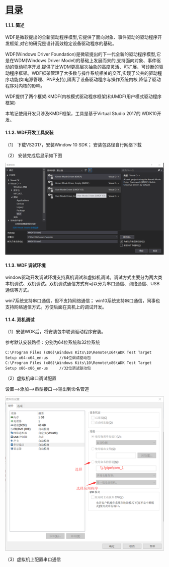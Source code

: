  
#  [目录](README.md) 

#### 1.1.1. 简述 
    
WDF是微软提出的全新驱动程序模型,它提供了面向对象、事件驱动的驱动程序开发框架,对它的研究是设计高效稳定设备驱动程序的基础。

WDF(Windows Driver Foundation)是微软提出的下一代全新的驱动程序模型,它是在WDM(Windows Driver Model)的基础上发展而来的,支持面向对象、事件驱动的驱动程序开发,提供了比WDM更高层次抽象的高度灵活、可扩展、可诊断的驱动程序框架。WDF框架管理了大多数与操作系统相关的交互,实现了公共的驱动程序功能(如电源管理、PNP支持),隔离了设备驱动程序与操作系统内核,降低了驱动程序对内核的影响。
    
WDF提供了两个框架:KMDF(内核模式驱动程序框架)和UMDF(用户模式驱动程序框架) 

本笔记使用开发只涉及KMDF框架，工具是基于Virtual Studio 2017的 WDK10开发。  

#### 1.1.2. WDF开发工具安装 

（1） 下载VS2017，安装Window 10 SDK； 安装包路径自行网络下载

（2） 安装完成后显示如下图

![](./img/1.png)

#### 1.1.3. WDF 调试环境 

window驱动开发调试环境支持真机调试和虚拟机调试。调试方式主要分为两大类本机调试、双机调试。双机调试通信方式有可以分为串口通信、网络通信、USB通信等方式。 

win7系统支持串口通信，但不支持网络通信； 
win10系统支持串口通信，同事也支持网络通信方式。方便后面在真机上的调试开发。 

#### 1.1.4. 双机调试 

（1）安装WDK后，将安装包中联调驱动程序安装。

 参考默认安装路径：分别为64位系统和32位系统
``` 
C:\Program Files (x86)\Windows Kits\10\Remote\x64\WDK Test Target Setup x64-x64_en-us     //64位调试驱动包
C:\Program Files (x86)\Windows Kits\10\Remote\x86\WDK Test Target Setup x86-x86_en-us     //32位调试驱动包
``` 

（2）虚拟机串口调试配置

设置-->添加-->串型接口-->输出到命名管道

![](./img/2.png)

（3）虚拟机上配置串口通信 


